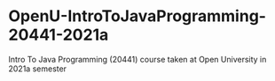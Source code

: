 # OpenU-IntroToJavaProgramming-20441-2021a
Intro To Java Programming (20441) course taken at Open University in 2021a semester
